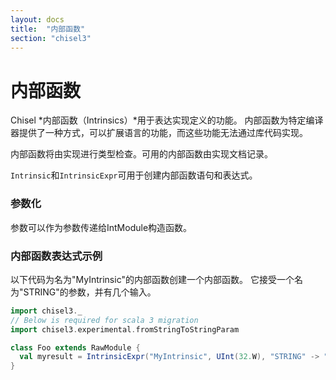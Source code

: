 ```yaml
---
layout: docs
title:  "内部函数"
section: "chisel3"
---
```


# 内部函数

Chisel *内部函数（Intrinsics）*用于表达实现定义的功能。
内部函数为特定编译器提供了一种方式，可以扩展语言的功能，而这些功能无法通过库代码实现。

内部函数将由实现进行类型检查。可用的内部函数由实现文档记录。

`Intrinsic`和`IntrinsicExpr`可用于创建内部函数语句和表达式。

### 参数化

参数可以作为参数传递给IntModule构造函数。

### 内部函数表达式示例

以下代码为名为"MyIntrinsic"的内部函数创建一个内部函数。
它接受一个名为"STRING"的参数，并有几个输入。

```scala mdoc:invisible
import chisel3._
// Below is required for scala 3 migration
import chisel3.experimental.fromStringToStringParam
```

```scala mdoc:compile-only
class Foo extends RawModule {
  val myresult = IntrinsicExpr("MyIntrinsic", UInt(32.W), "STRING" -> "test")(3.U, 5.U)
}
```
